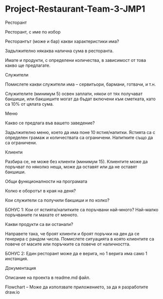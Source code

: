 # Project-Restaurant-Team-3-JMP1
Ресторант

Ресторант, с име по избор

Ресторантът (може и бар) какви характеристики има?

Задължително някаква налична сума в ресторанта.

Имате и продукти, с определени количества, в зависимост от това какво ще предлагате.

Служители

Помислете какви служители има – сервитьори, бармани, готвачи, и т.н.

Служителите (минимум 5) освен заплати, някои от тях получават бакшиши, или бакшишите могат да бъдат включени към сметката, като са 10% от цялата сума.

Меню

Какво се предлага във вашето заведение?

Задължително меню, което да има поне 10 ястия/напитки. Ястията са с определен грамаж и количествата са ограничени. Напитките също да са ограничени.

Клиенти

Разбира се, не може без клиенти (минимум 15). Клиентите може да поръчват по няколко неща, може да оставят или да не оставят бакшиши.

Общи функционалности на програмата

Колко е оборотът в края на деня?

Кои служители са получили бакшиши и по колко?

БОНУС 1: Кои от ястията/напитките са поръчвани най-много? Най-малко поръчваните ги махате от менюто.

Какви продукти са ви останали? 

Направете така, че броят клиенти и броят поръчки на ден да се генерира с рандом числа. Помислете ситуацията в която клиентите са повече от масите или поръчките са повече от наличността.

БОНУС 2: Един ресторант може да е верига, но 1 верига има само 1 инстанция.

Документация

Описание на проекта в readme.md файл.

Flowchart – Може да използвате приложението, за да я разработите draw.io
